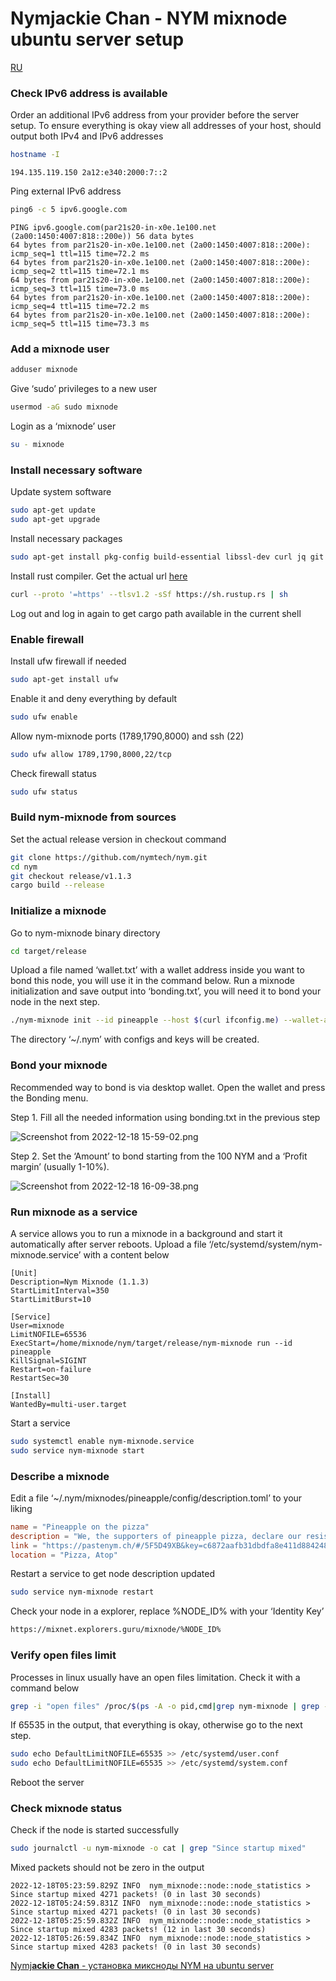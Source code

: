 # Nymjackie Chan - NYM mixnode ubuntu server setup

[RU](Nymjackie%20Chan%20-%20NYM%20mixnode%20ubuntu%20server%20setup%20903d42371d00423f8ff1855e7d8a8588/Nymjackie%20Chan%20-%20%D1%83%D1%81%D1%82%D0%B0%D0%BD%D0%BE%D0%B2%D0%BA%D0%B0%20%D0%BC%D0%B8%D0%BA%D1%81%D0%BD%D0%BE%D0%B4%D1%8B%20NYM%20%D0%BD%D0%B0%20ubuntu%20%20fa37ce50e4c34b5aabf31de18f25f6e2.md)

### Check IPv6 address is available

Order an additional IPv6 address from your provider before the server setup. To ensure everything is okay view all addresses of your host, should output both IPv4 and IPv6 addresses

```bash
hostname -I
```

```
194.135.119.150 2a12:e340:2000:7::2
```

Ping external IPv6 address

```bash
ping6 -c 5 ipv6.google.com
```

```
PING ipv6.google.com(par21s20-in-x0e.1e100.net (2a00:1450:4007:818::200e)) 56 data bytes
64 bytes from par21s20-in-x0e.1e100.net (2a00:1450:4007:818::200e): icmp_seq=1 ttl=115 time=72.2 ms
64 bytes from par21s20-in-x0e.1e100.net (2a00:1450:4007:818::200e): icmp_seq=2 ttl=115 time=72.1 ms
64 bytes from par21s20-in-x0e.1e100.net (2a00:1450:4007:818::200e): icmp_seq=3 ttl=115 time=73.0 ms
64 bytes from par21s20-in-x0e.1e100.net (2a00:1450:4007:818::200e): icmp_seq=4 ttl=115 time=72.2 ms
64 bytes from par21s20-in-x0e.1e100.net (2a00:1450:4007:818::200e): icmp_seq=5 ttl=115 time=73.3 ms
```

### Add a mixnode user

```bash
adduser mixnode
```

Give ‘sudo’ privileges to a new user

```bash
usermod -aG sudo mixnode
```

Login as a ‘mixnode’ user

```bash
su - mixnode
```

### Install necessary software

Update system software

```bash
sudo apt-get update
sudo apt-get upgrade
```

Install necessary packages

```bash
sudo apt-get install pkg-config build-essential libssl-dev curl jq git
```

Install rust compiler. Get the actual url [here](https://www.rust-lang.org/tools/install) 

```bash
curl --proto '=https' --tlsv1.2 -sSf https://sh.rustup.rs | sh
```

Log out and log in again to get cargo path available in the current shell

### Enable firewall

Install ufw firewall if needed

```bash
sudo apt-get install ufw
```

Enable it and deny everything by default

```bash
sudo ufw enable
```

Allow nym-mixnode ports (1789,1790,8000) and ssh (22)

```bash
sudo ufw allow 1789,1790,8000,22/tcp
```

Check firewall status

```bash
sudo ufw status
```

### Build nym-mixnode from sources

Set the actual release version in checkout command

```bash
git clone https://github.com/nymtech/nym.git
cd nym
git checkout release/v1.1.3
cargo build --release
```

### Initialize a mixnode

Go to nym-mixnode binary directory

```bash
cd target/release
```

Upload a file named ‘wallet.txt’ with a wallet address inside you want to bond this node, you will use it in the command below. Run a mixnode initialization and save output into ‘bonding.txt’, you will need it to bond your node in the next step.

```bash
./nym-mixnode init --id pineapple --host $(curl ifconfig.me) --wallet-address $(cat wallet.txt) > bonding.txt
```

The directory ‘~/.nym’ with configs and keys will be created.  

### Bond your mixnode

Recommended way to bond is via desktop wallet. Open the wallet and press the Bonding menu.

Step 1. Fill all the needed information using bonding.txt in the previous step

![Screenshot from 2022-12-18 15-59-02.png](Nymjackie%20Chan%20-%20NYM%20mixnode%20ubuntu%20server%20setup%20903d42371d00423f8ff1855e7d8a8588/Screenshot_from_2022-12-18_15-59-02.png)

Step 2. Set the ‘Amount’ to bond starting from the 100 NYM and a ‘Profit margin’ (usually 1-10%).

![Screenshot from 2022-12-18 16-09-38.png](Nymjackie%20Chan%20-%20NYM%20mixnode%20ubuntu%20server%20setup%20903d42371d00423f8ff1855e7d8a8588/Screenshot_from_2022-12-18_16-09-38.png)

### Run mixnode as a service

A service allows you to run a mixnode in a background and start it automatically after server reboots. Upload a file ‘/etc/systemd/system/nym-mixnode.service’ with a content below

```
[Unit]
Description=Nym Mixnode (1.1.3)
StartLimitInterval=350
StartLimitBurst=10

[Service]
User=mixnode
LimitNOFILE=65536
ExecStart=/home/mixnode/nym/target/release/nym-mixnode run --id pineapple
KillSignal=SIGINT
Restart=on-failure
RestartSec=30

[Install]
WantedBy=multi-user.target
```

Start a service

```bash
sudo systemctl enable nym-mixnode.service
sudo service nym-mixnode start
```

### Describe a mixnode

Edit a file ‘~/.nym/mixnodes/pineapple/config/description.toml’ to your liking

```toml
name = "Pineapple on the pizza"
description = "We, the supporters of pineapple pizza, declare our resistance to all forms of taste oppression. We refuse to be dictated to by arbitrary prejudices and conventional tastes. We believe that everyone has the right to choose what they want to eat, without fear of reprisal or discrimination."
link = "https://pastenym.ch/#/5F5D49XB&key=c6872aafb31dbdfa8e411d884248a14d"
location = "Pizza, Atop"
```

Restart a service to get node description updated

```bash
sudo service nym-mixnode restart
```

Check your node in a explorer, replace %NODE_ID% with your ‘Identity Key’

```bash
https://mixnet.explorers.guru/mixnode/%NODE_ID%
```

### Verify open files limit

Processes in linux usually have an open files limitation. Check it with a command below 

```bash
grep -i "open files" /proc/$(ps -A -o pid,cmd|grep nym-mixnode | grep -v grep |head -n 1 | awk '{print $1}')/limits
```

If 65535 in the output, that everything is okay, otherwise go to the next step. 

```bash
sudo echo DefaultLimitNOFILE=65535 >> /etc/systemd/user.conf
sudo echo DefaultLimitNOFILE=65535 >> /etc/systemd/system.conf
```

Reboot the server

### Check mixnode status

Check if the node is started successfully

```bash
sudo journalctl -u nym-mixnode -o cat | grep "Since startup mixed"
```

Mixed packets should not be zero in the output

```
2022-12-18T05:23:59.829Z INFO  nym_mixnode::node::node_statistics > Since startup mixed 4271 packets! (0 in last 30 seconds)
2022-12-18T05:24:59.831Z INFO  nym_mixnode::node::node_statistics > Since startup mixed 4271 packets! (0 in last 30 seconds)
2022-12-18T05:25:59.832Z INFO  nym_mixnode::node::node_statistics > Since startup mixed 4283 packets! (12 in last 30 seconds)
2022-12-18T05:26:59.834Z INFO  nym_mixnode::node::node_statistics > Since startup mixed 4283 packets! (0 in last 30 seconds)
```

[Nymj**ackie Chan** - установка миксноды NYM на ubuntu server](Nymjackie%20Chan%20-%20NYM%20mixnode%20ubuntu%20server%20setup%20903d42371d00423f8ff1855e7d8a8588/Nymjackie%20Chan%20-%20%D1%83%D1%81%D1%82%D0%B0%D0%BD%D0%BE%D0%B2%D0%BA%D0%B0%20%D0%BC%D0%B8%D0%BA%D1%81%D0%BD%D0%BE%D0%B4%D1%8B%20NYM%20%D0%BD%D0%B0%20ubuntu%20%20fa37ce50e4c34b5aabf31de18f25f6e2.md)